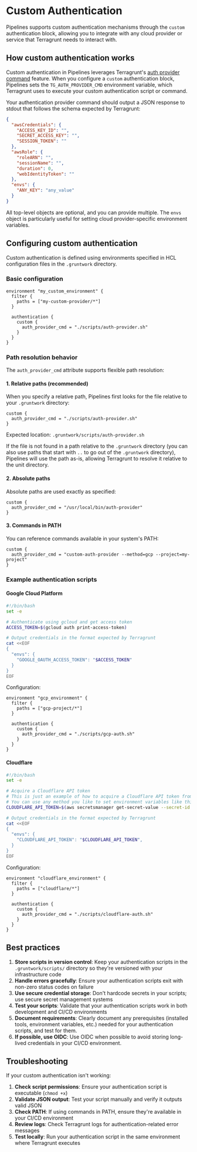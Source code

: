 # Custom Authentication

Pipelines supports custom authentication mechanisms through the `custom` authentication block, allowing you to integrate with any cloud provider or service that Terragrunt needs to interact with.

## How custom authentication works

Custom authentication in Pipelines leverages Terragrunt's [auth provider command](https://terragrunt.gruntwork.io/docs/features/authentication/#auth-provider-command) feature. When you configure a `custom` authentication block, Pipelines sets the `TG_AUTH_PROVIDER_CMD` environment variable, which Terragrunt uses to execute your custom authentication script or command.

Your authentication provider command should output a JSON response to stdout that follows the schema expected by Terragrunt:

```json
{
  "awsCredentials": {
    "ACCESS_KEY_ID": "",
    "SECRET_ACCESS_KEY": "",
    "SESSION_TOKEN": ""
  },
  "awsRole": {
    "roleARN": "",
    "sessionName": "",
    "duration": 0,
    "webIdentityToken": ""
  },
  "envs": {
    "ANY_KEY": "any_value"
  }
}
```

All top-level objects are optional, and you can provide multiple. The `envs` object is particularly useful for setting cloud provider-specific environment variables.

## Configuring custom authentication

Custom authentication is defined using environments specified in HCL configuration files in the `.gruntwork` directory.

### Basic configuration

```hcl title=".gruntwork/environments.hcl"
environment "my_custom_environment" {
  filter {
    paths = ["my-custom-provider/*"]
  }

  authentication {
    custom {
      auth_provider_cmd = "./scripts/auth-provider.sh"
    }
  }
}
```

### Path resolution behavior

The `auth_provider_cmd` attribute supports flexible path resolution:

#### 1. Relative paths (recommended)

When you specify a relative path, Pipelines first looks for the file relative to your `.gruntwork` directory:

```hcl
custom {
  auth_provider_cmd = "./scripts/auth-provider.sh"
}
```

Expected location: `.gruntwork/scripts/auth-provider.sh`

If the file is not found in a path relative to the `.gruntwork` directory (you can also use paths that start with `..` to go out of the `.gruntwork` directory), Pipelines will use the path as-is, allowing Terragrunt to resolve it relative to the unit directory.

#### 2. Absolute paths

Absolute paths are used exactly as specified:

```hcl
custom {
  auth_provider_cmd = "/usr/local/bin/auth-provider"
}
```

#### 3. Commands in PATH

You can reference commands available in your system's PATH:

```hcl
custom {
  auth_provider_cmd = "custom-auth-provider --method=gcp --project=my-project"
}
```

### Example authentication scripts

#### Google Cloud Platform

```bash title=".gruntwork/scripts/gcp-auth.sh"
#!/bin/bash
set -e

# Authenticate using gcloud and get access token
ACCESS_TOKEN=$(gcloud auth print-access-token)

# Output credentials in the format expected by Terragrunt
cat <<EOF
{
  "envs": {
    "GOOGLE_OAUTH_ACCESS_TOKEN": "$ACCESS_TOKEN"
  }
}
EOF
```

Configuration:

```hcl title=".gruntwork/environments.hcl"
environment "gcp_environment" {
  filter {
    paths = ["gcp-project/*"]
  }

  authentication {
    custom {
      auth_provider_cmd = "./scripts/gcp-auth.sh"
    }
  }
}
```

#### Cloudflare

```bash title=".gruntwork/scripts/cloudflare-auth.sh"
#!/bin/bash
set -e

# Acquire a Cloudflare API token
# This is just an example of how to acquire a Cloudflare API token from a secrets manager.
# You can use any method you like to set environment variables like this, but you are encouraged never to hardcode secrets in your repository.
CLOUDFLARE_API_TOKEN=$(aws secretsmanager get-secret-value --secret-id cloudflare-api-token --query SecretString --output text)

# Output credentials in the format expected by Terragrunt
cat <<EOF
{
  "envs": {
    "CLOUDFLARE_API_TOKEN": "$CLOUDFLARE_API_TOKEN",
  }
}
EOF
```

Configuration:

```hcl title=".gruntwork/environments.hcl"
environment "cloudflare_environment" {
  filter {
    paths = ["cloudflare/*"]
  }

  authentication {
    custom {
      auth_provider_cmd = "./scripts/cloudflare-auth.sh"
    }
  }
}
```

## Best practices

1. **Store scripts in version control**: Keep your authentication scripts in the `.gruntwork/scripts/` directory so they're versioned with your infrastructure code
2. **Handle errors gracefully**: Ensure your authentication scripts exit with non-zero status codes on failure
3. **Use secure credential storage**: Don't hardcode secrets in your scripts; use secure secret management systems
4. **Test your scripts**: Validate that your authentication scripts work in both development and CI/CD environments
5. **Document requirements**: Clearly document any prerequisites (installed tools, environment variables, etc.) needed for your authentication scripts, and test for them.
6. **If possible, use OIDC**: Use OIDC when possible to avoid storing long-lived credentials in your CI/CD environment.

## Troubleshooting

If your custom authentication isn't working:

1. **Check script permissions**: Ensure your authentication script is executable (`chmod +x`)
2. **Validate JSON output**: Test your script manually and verify it outputs valid JSON
3. **Check PATH**: If using commands in PATH, ensure they're available in your CI/CD environment
4. **Review logs**: Check Terragrunt logs for authentication-related error messages
5. **Test locally**: Run your authentication script in the same environment where Terragrunt executes
